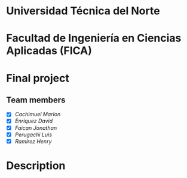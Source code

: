 # Universidad Técnica del Norte
# Facultad de Ingeniería en Ciencias Aplicadas (FICA)

# Final project


## Team members
- [x] *Cachimuel Marlon*
- [x] *Enriquez David*
- [x] *Faican Jonathan*
- [x] *Perugachi Luis*
- [x] *Ramírez Henry*

# Description
